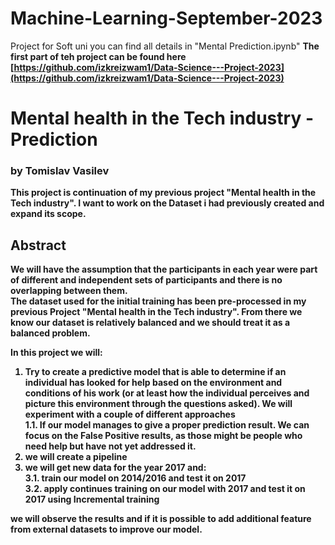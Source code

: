 # Machine-Learning-September-2023
Project for Soft uni
you can find all details in "Mental Prediction.ipynb"
<b>The first part of teh project can be found here [https://github.com/izkreizwam1/Data-Science---Project-2023](https://github.com/izkreizwam1/Data-Science---Project-2023) <b>

# Mental health in the Tech industry - Prediction
   ### by Tomislav Vasilev

This project is continuation of my previous project "Mental health in the Tech industry". I want to work on the Dataset i had previously created and expand its scope. <br>
## Abstract

We will have the assumption that the participants in each year were part of different and independent sets of participants and there is no overlapping between them.<br>
The dataset used for the initial training has been pre-processed in my previous Project "Mental health in the Tech industry". From there we know our dataset is relatively balanced and we should treat it as a balanced problem.<br>


In this project we will:<br>
1. Try to create a predictive model that is able to determine if an individual has looked for help based on the environment and conditions of his work (or at least how the individual perceives and picture this environment through the questions asked). We will experiment with a couple of different approaches<br>
1.1. If our model manages to give a proper prediction result. We can focus on the False Positive results, as those might be people who need help but have not yet addressed it.<br>
2. we will create a pipeline<br>
3. we will get new data for the year 2017 and:<br>
    3.1. train our model on 2014/2016 and test it on 2017<br>
    3.2. apply continues training on our model with 2017 and test it on 2017 using Incremental training<br>


we will observe the results and if it is possible to add additional feature from external datasets to improve our model.

